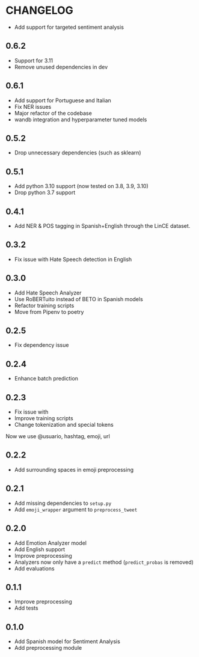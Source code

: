 # CHANGELOG

- Add support for targeted sentiment analysis

## 0.6.2

- Support for 3.11
- Remove unused dependencies in dev

## 0.6.1

- Add support for Portuguese and Italian
- Fix NER issues
- Major refactor of the codebase
- wandb integration and hyperparameter tuned models

## 0.5.2

- Drop unnecessary dependencies (such as sklearn)

## 0.5.1

- Add python 3.10 support (now tested on 3.8, 3.9, 3.10)
- Drop python 3.7 support

## 0.4.1

- Add NER & POS tagging in Spanish+English through the LinCE dataset.

## 0.3.2

- Fix issue with Hate Speech detection in English

## 0.3.0

- Add Hate Speech Analyzer
- Use RoBERTuito instead of BETO in Spanish models
- Refactor training scripts
- Move from Pipenv to poetry

## 0.2.5

- Fix dependency issue

## 0.2.4

- Enhance batch prediction

## 0.2.3

- Fix issue with
- Improve training scripts
- Change tokenization and special tokens

Now we use @usuario, hashtag, emoji, url

## 0.2.2

- Add surrounding spaces in emoji preprocessing

## 0.2.1

- Add missing dependencies to `setup.py`
- Add `emoji_wrapper` argument to `preprocess_tweet`

## 0.2.0

- Add Emotion Analyzer model
- Add English support
- Improve preprocessing
- Analyzers now only have a `predict` method (`predict_probas` is removed)
- Add evaluations

## 0.1.1

- Improve preprocessing
- Add tests

## 0.1.0

- Add Spanish model for Sentiment Analysis
- Add preprocessing module
